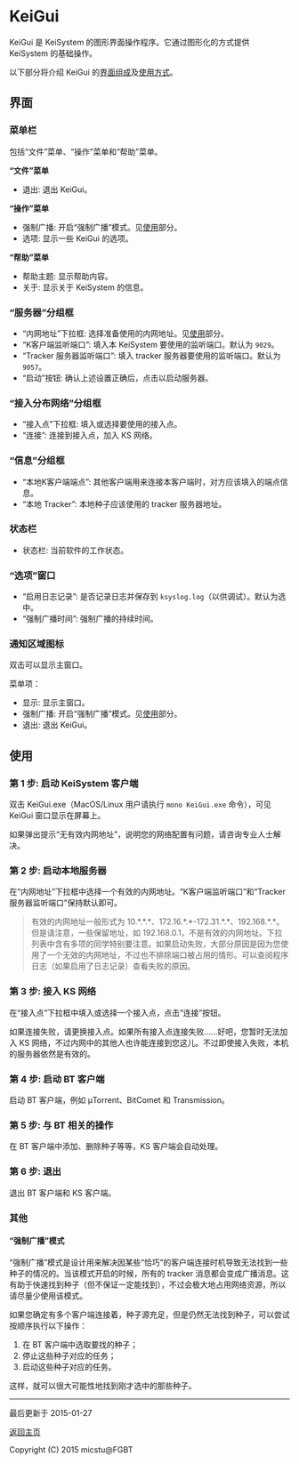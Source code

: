 # KeiGui

KeiGui 是 KeiSystem 的图形界面操作程序。它通过图形化的方式提供 KeiSystem 的基础操作。

以下部分将介绍 KeiGui 的[界面组成](#interface)及[使用方式](#usage)。

## <span id="interface">界面</span>

### 菜单栏

包括“文件”菜单、“操作”菜单和“帮助”菜单。

**“文件”菜单**

- 退出: 退出 KeiGui。

**“操作”菜单**

- 强制广播: 开启“强制广播”模式。见[使用](#usage)部分。
- 选项: 显示一些 KeiGui 的选项。

**“帮助”菜单**

- 帮助主题: 显示帮助内容。
- 关于: 显示关于 KeiSystem 的信息。

### “服务器”分组框

- “内网地址”下拉框: 选择准备使用的内网地址。见[使用](#usage)部分。
- “K客户端监听端口”: 填入本 KeiSystem 要使用的监听端口。默认为 `9029`。
- “Tracker 服务器监听端口”: 填入 tracker 服务器要使用的监听端口。默认为 `9057`。
- “启动”按钮: 确认上述设置正确后，点击以启动服务器。

### “接入分布网络”分组框

- “接入点”下拉框: 填入或选择要使用的接入点。
- “连接”: 连接到接入点，加入 KS 网络。

### “信息”分组框

- “本地K客户端端点”: 其他客户端用来连接本客户端时，对方应该填入的端点信息。
- “本地 Tracker”: 本地种子应该使用的 tracker 服务器地址。

### 状态栏

- 状态栏: 当前软件的工作状态。

### “选项”窗口

- “启用日志记录”: 是否记录日志并保存到 `ksyslog.log`（以供调试）。默认为选中。
- “强制广播时间”: 强制广播的持续时间。

### 通知区域图标

双击可以显示主窗口。

菜单项：

- 显示: 显示主窗口。
- 强制广播: 开启“强制广播”模式。见[使用](#usage)部分。
- 退出: 退出 KeiGui。

## <span id="usage">使用</span>

### 第 1 步: 启动 KeiSystem 客户端

双击 KeiGui.exe（MacOS/Linux 用户请执行 `mono KeiGui.exe` 命令），可见 KeiGui 窗口显示在屏幕上。

如果弹出提示“无有效内网地址”，说明您的网络配置有问题，请咨询专业人士解决。

### 第 2 步: 启动本地服务器

在“内网地址”下拉框中选择一个有效的内网地址。“K客户端监听端口”和“Tracker 服务器监听端口”保持默认即可。

> 有效的内网地址一般形式为 10.\*.\*.\*、172.16.\*.\*-172.31.\*.\*、192.168.\*.\*。但是请注意，一些保留地址，如 192.168.0.1，不是有效的内网地址。下拉列表中含有多项的同学特别要注意。如果启动失败，大部分原因是因为您使用了一个无效的内网地址，不过也不排除端口被占用的情形。可以查阅程序日志（如果启用了日志记录）查看失败的原因。

### 第 3 步: 接入 KS 网络

在“接入点”下拉框中填入或选择一个接入点，点击“连接”按钮。

如果连接失败，请更换接入点。如果所有接入点连接失败……好吧，您暂时无法加入 KS 网络，不过内网中的其他人也许能连接到您这儿。不过即使接入失败，本机的服务器依然是有效的。

### 第 4 步: 启动 BT 客户端

启动 BT 客户端，例如 μTorrent、BitComet 和 Transmission。

### 第 5 步: 与 BT 相关的操作

在 BT 客户端中添加、删除种子等等，KS 客户端会自动处理。

### 第 6 步: 退出

退出 BT 客户端和 KS 客户端。

### 其他

#### “强制广播”模式

“强制广播”模式是设计用来解决因某些“恰巧”的客户端连接时机导致无法找到一些种子的情况的。当该模式开启的时候，所有的 tracker 消息都会变成广播消息。这有助于快速找到种子（但不保证一定能找到），不过会极大地占用网络资源，所以请尽量少使用该模式。

如果您确定有多个客户端连接着，种子源充足，但是仍然无法找到种子，可以尝试按顺序执行以下操作：

1. 在 BT 客户端中选取要找的种子；
2. 停止这些种子对应的任务；
3. 启动这些种子对应的任务。

这样，就可以很大可能性地找到刚才选中的那些种子。

------

最后更新于 2015-01-27

[返回主页](./index.htm)

Copyright (C) 2015 micstu@FGBT